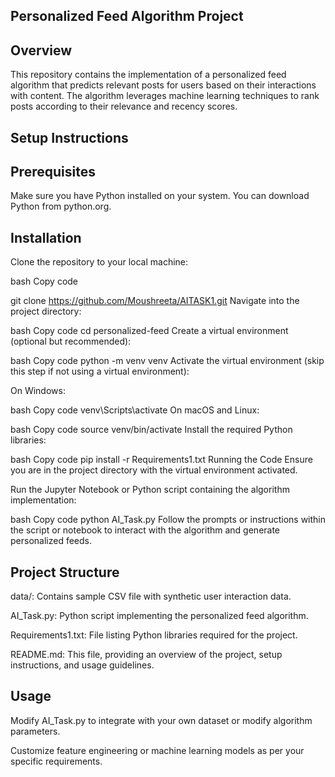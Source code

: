 ## Personalized Feed Algorithm Project


## Overview

This repository contains the implementation of a personalized feed algorithm that predicts relevant posts for users based on their interactions with content. The algorithm leverages machine learning techniques to rank posts according to their relevance and recency scores.


## Setup Instructions

## Prerequisites

Make sure you have Python installed on your system. You can download Python from python.org.


## Installation

Clone the repository to your local machine:

bash
Copy code

git clone https://github.com/Moushreeta/AITASK1.git
Navigate into the project directory:


bash
Copy code
cd personalized-feed
Create a virtual environment (optional but recommended):

bash
Copy code
python -m venv venv
Activate the virtual environment (skip this step if not using a virtual environment):

On Windows:

bash
Copy code
venv\Scripts\activate
On macOS and Linux:

bash
Copy code
source venv/bin/activate
Install the required Python libraries:

bash
Copy code
pip install -r Requirements1.txt
Running the Code
Ensure you are in the project directory with the virtual environment activated.

Run the Jupyter Notebook or Python script containing the algorithm implementation:

bash
Copy code
python AI_Task.py
Follow the prompts or instructions within the script or notebook to interact with the algorithm and generate personalized feeds.

## Project Structure


data/: Contains sample CSV file with synthetic user interaction data.

AI_Task.py: Python script implementing the personalized feed algorithm.

Requirements1.txt: File listing Python libraries required for the project.

README.md: This file, providing an overview of the project, setup instructions, and usage guidelines.

## Usage

Modify AI_Task.py to integrate with your own dataset or modify algorithm parameters.

Customize feature engineering or machine learning models as per your specific requirements.
